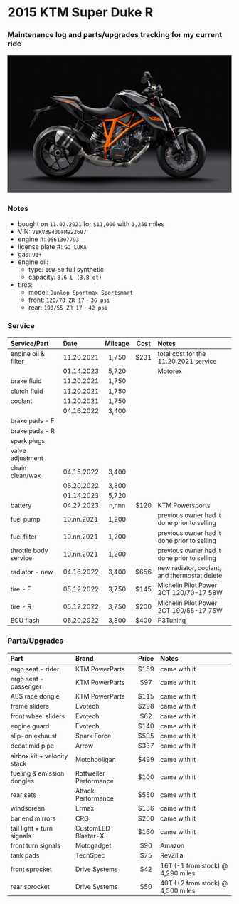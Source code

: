 # 2015 KTM Super Duke R


### Maintenance log and parts/upgrades tracking for my current ride

![](/pic.jpg)


### Notes
- bought on `11.02.2021` for `$11,000` with `1,250` miles
- VIN: `VBKV39400FM922697`
- engine #: `0561307793`
- license plate #: `GD LUKA`
- gas: `91+`
- engine oil:
  - type: `10W-50` full synthetic
  - capacity: `3.6 L (3.8 qt)`
- tires:
  - model: `Dunlop Sportmax Sportsmart`
  - front: `120/70 ZR 17` - `36 psi`
  - rear:  `190/55 ZR 17` - `42 psi`


### Service

| Service/Part          | Date       | Mileage    | Cost       | Notes                                                  |
| :-------------------- | :--------- | :--------: | :--------: | :----------------------------------------------------- |
| engine oil & filter   | 11.20.2021 | 1,750      | $231       | total cost for the 11.20.2021 service                  |
|                       | 01.14.2023 | 5,720      |            | Motorex                                                |
| brake fluid           | 11.20.2021 | 1,750      |            |                                                        |
| clutch fluid          | 11.20.2021 | 1,750      |            |                                                        |
| coolant               | 11.20.2021 | 1,750      |            |                                                        |
|                       | 04.16.2022 | 3,400      |            |                                                        |
| brake pads - F        |            |            |            |                                                        |
| brake pads - R        |            |            |            |                                                        |    
| spark plugs           |            |            |            |                                                        |
| valve adjustment      |            |            |            |                                                        |
| chain clean/wax       | 04.15.2022 | 3,400      |            |                                                        |
|                       | 06.20.2022 | 3,800      |            |                                                        |
|                       | 01.14.2023 | 5,720      |            |                                                        |
| battery               | 04.27.2023 | n,nnn      | $120       | KTM Powersports                                        |
| fuel pump             | 10.nn.2021 | 1,200      |            | previous owner had it done prior to selling            |
| fuel filter           | 10.nn.2021 | 1,200      |            | previous owner had it done prior to selling            |
| throttle body service | 10.nn.2021 | 1,200      |            | previous owner had it done prior to selling            |
| radiator - new        | 04.16.2022 | 3,400      | $656       | new radiator, coolant, and thermostat delete           |
| tire - F              | 05.12.2022 | 3,750      | $145       | Michelin Pilot Power 2CT 120/70-17 58W                 |
| tire - R              | 05.12.2022 | 3,750      | $200       | Michelin Pilot Power 2CT 190/55-17 75W                 |
| ECU flash             | 06.20.2022 | 3,800      | $400       | P3Tuning                                               |



### Parts/Upgrades

| Part                        | Brand                  | Price      | Notes                             |
| :-------------------------- | :--------------------- | :--------: | :-------------------------------- |
| ergo seat - rider           | KTM PowerParts         | $159       | came with it                      |
| ergo seat - passenger       | KTM PowerParts         | $97        | came with it                      |
| ABS race dongle             | KTM PowerParts         | $115       | came with it                      |
| frame sliders               | Evotech                | $298       | came with it                      |
| front wheel sliders         | Evotech                | $62        | came with it                      |
| engine guard                | Evotech                | $140       | came with it                      |
| slip-on exhaust             | Spark Force            | $505       | came with it                      |
| decat mid pipe              | Arrow                  | $337       | came with it                      |
| airbox kit + velocity stack | Motohooligan           | $499       | came with it                      |
| fueling & emission dongles  | Rottweiler Performance | $100       | came with it                      |
| rear sets                   | Attack Performance     | $550       | came with it                      |
| windscreen                  | Ermax                  | $136       | came with it                      |
| bar end mirrors             | CRG                    | $200       | came with it                      |
| tail light + turn signals   | CustomLED Blaster-X    | $160       | came with it                      |
| front turn signals          | Motogadget             | $90        | Amazon                            |
| tank pads                   | TechSpec               | $75        | RevZilla                          |
| front sprocket              | Drive Systems          | $42        | 16T (-1 from stock) @ 4,290 miles |
| rear  sprocket              | Drive Systems          | $50        | 40T (+2 from stock) @ 4,500 miles |
